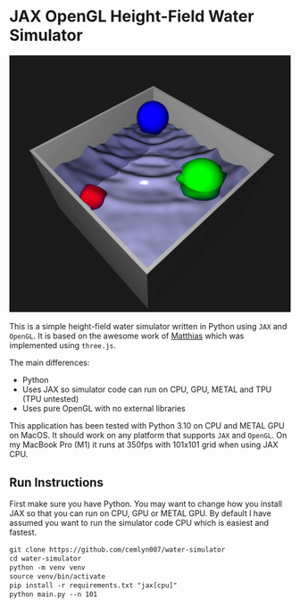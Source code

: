 # JAX OpenGL Height-Field Water Simulator

[![Simulation YouTube Video](images/simulation.jpeg)](https://youtu.be/Vrl7CklleO4?si=gBdu8EDwAdmfNjJm)

This is a simple height-field water simulator written in Python using `JAX` and `OpenGL`. It is based on the awesome work of [Matthias](https://www.youtube.com/watch?v=hswBi5wcqAA) which was implemented using `three.js`.

The main differences:
* Python
* Uses JAX so simulator code can run on CPU, GPU, METAL and TPU (TPU untested)
* Uses pure OpenGL with no external libraries

This application has been tested with Python 3.10 on CPU and METAL GPU on MacOS. It should work on any platform that supports `JAX` and `OpenGL`. On my MacBook Pro (M1) it runs at 350fps with 101x101 grid when using JAX CPU.

## Run Instructions
First make sure you have Python. You may want to change how you install JAX so that you can run on CPU, GPU or METAL GPU. By default I have assumed you want to run the simulator code CPU which is easiest and fastest.
```
git clone https://github.com/cemlyn007/water-simulator
cd water-simulator
python -m venv venv
source venv/bin/activate
pip install -r requirements.txt "jax[cpu]"
python main.py --n 101
```

